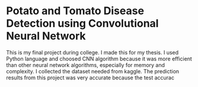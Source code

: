 # Potato and Tomato Disease Detection using Convolutional Neural Network
This is my final project during college. I made this for my thesis. I used Python language and choosed CNN algorithm because it was more efficient than other neural network algorithms, especially for memory and complexity. I collected the dataset needed from kaggle. The prediction results from this project was very accurate because the test accurac
